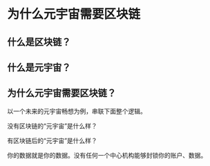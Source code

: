 # 为什么元宇宙需要区块链

## 什么是区块链？

## 什么是元宇宙？

## 为什么元宇宙需要区块链？

以一个未来的元宇宙畅想为例，串联下面整个逻辑。

没有区块链的“元宇宙”是什么样？

有区块链后的“元宇宙”是什么样？

你的数据就是你的数据。没有任何一个中心机构能够封锁你的账户、数据。

